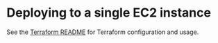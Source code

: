 # Deploying to a single EC2 instance

See the [Terraform README](../README.md) for Terraform configuration and usage.

